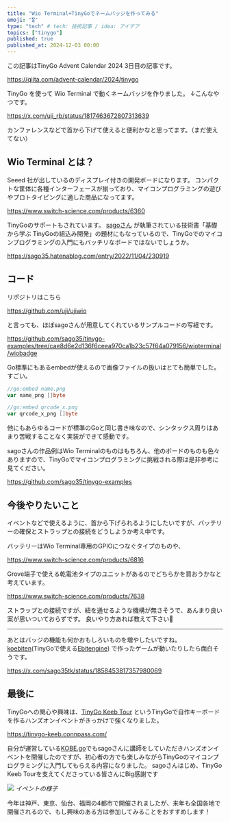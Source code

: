 ```yaml
---
title: "Wio Terminal+TinyGoでネームバッジを作ってみる"
emoji: "🎖️"
type: "tech" # tech: 技術記事 / idea: アイデア
topics: ["tinygo"]
published: true
published_at: 2024-12-03 00:00
---
```


この記事はTinyGo Advent Calendar 2024 3日目の記事です。

https://qiita.com/advent-calendar/2024/tinygo

TinyGo を使って Wio Terminal で動くネームバッジを作りました。
↓こんなやつです。

https://x.com/uji_rb/status/1817463672807313639

カンファレンスなどで首から下げて使えると便利かなと思ってます。（まだ使えてない）

## Wio Terminal とは？

Seeed 社が出しているのディスプレイ付きの開発ボードになります。
コンパクトな筐体に各種インターフェースが揃っており、マイコンプログラミングの遊びやプロトタイピングに適した商品になってます。

https://www.switch-science.com/products/6360

TinyGoのサポートもされています。
[sagoさん](https://x.com/sago35tk) が執筆されている技術書「基礎から学ぶ TinyGoの組込み開発」の題材にもなっているので、TinyGoでのマイコンプログラミングの入門にもバッチリなボードではないでしょうか。

https://sago35.hatenablog.com/entry/2022/11/04/230919

## コード

リポジトリはこちら

https://github.com/uji/ujiwio

と言っても、ほぼsagoさんが用意してくれているサンプルコードの写経です。

https://github.com/sago35/tinygo-examples/tree/cae8d6e2d136f6ceea970ca1b23c57f64a079156/wioterminal/wiobadge

Go標準にもあるembedが使えるので画像ファイルの扱いはとても簡単でした。すごい。
```go
//go:embed name.png
var name_png []byte

//go:embed qrcode_x.png
var qrcode_x_png []byte
```

他にもあらゆるコードが標準のGoと同じ書き味なので、シンタックス周りはあまり苦戦することなく実装ができて感動です。

sagoさんの作品例はWio Terminalのものはもちろん、他のボードのものも色々ありますので、TinyGoでマイコンプログラミングに挑戦される際は是非参考に見てください。

https://github.com/sago35/tinygo-examples

## 今後やりたいこと

イベントなどで使えるように、首から下げられるようにしたいですが、バッテリーの確保とストラップとの接続をどうしようか考え中です。

バッテリーはWio Terminal専用のGPIOにつなぐタイプのものや、

https://www.switch-science.com/products/6816

Grove端子で使える乾電池タイプのユニットがあるのでどちらかを買おうかなと考えています。

https://www.switch-science.com/products/7638

ストラップとの接続ですが、紐を通せるような機構が無さそうで、あんまり良い案が思いついておらずです。
良いやり方あれば教えて下さい🙏

---

あとはバッジの機能も何かおもしろいものを増やしたいですね。
[koebiten](https://github.com/sago35/koebiten)(TinyGoで使える[Ebitengine](https://ebitengine.org)) で作ったゲームが動いたりしたら面白そうです。

https://x.com/sago35tk/status/1858453817357980069

## 最後に

TinyGoへの関心や興味は、[TinyGo Keeb Tour](https://tinygo-keeb.connpass.com/) というTinyGoで自作キーボードを作るハンズオンイベントがきっかけで強くなりました。

https://tinygo-keeb.connpass.com/

自分が運営している[KOBE.go](https://kobego.connpass.com)でもsagoさんに講師をしていただきハンズオンイベントを開催したのですが、初心者の方でも楽しみながらTinyGoのマイコンプログラミングに入門してもらえる内容になりました。
sagoさんはじめ、TinyGo Keeb Tourを支えてくださっている皆さんにBig感謝です

![](https://storage.googleapis.com/zenn-user-upload/e31979c59c42-20241201.png)
*イベントの様子*

今年は神戸、東京、仙台、福岡の4都市で開催されましたが、来年も全国各地で開催されるので、もし興味のある方は参加してみることをおすすめします！
